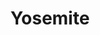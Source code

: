 ---
unit_code: "YOSE"
unit_name: "Yosemite NP"
unit_type: "National Park"
nps_region: "Pacific West"
scalerank: 4
note: "null"
name: "Yosemite"
featureclass: "National Park Service"
geojson: >-
  {"type":"Feature","properties":{},"geometry":{"type":"Polygon","coordinates":[[[-119.54219563802084,38.1513671875],[-119.5035400390625,38.136800130208336],[-119.49873860677084,38.15616861979167],[-119.46976725260417,38.127156575520836],[-119.4600830078125,38.098225911458336],[-119.42626953125,38.117513020833336],[-119.34419759114584,38.083699544270836],[-119.31038411458334,38.04508463541667],[-119.30558268229167,38.01127115885417],[-119.32002766927084,37.96781412760417],[-119.31038411458334,37.94852701822917],[-119.26692708333334,37.92919921875],[-119.26212565104167,37.909871419270836],[-119.22831217447917,37.909871419270836],[-119.19930013020834,37.885701497395836],[-119.21866861979167,37.847127278645836],[-119.19449869791667,37.842244466145836],[-119.21866861979167,37.818115234375],[-119.19930013020834,37.798787434895836],[-119.23795572916667,37.769856770833336],[-119.26692708333334,37.74088541666667],[-119.25728352864584,37.70707194010417],[-119.2862548828125,37.687744140625],[-119.32486979166667,37.634602864583336],[-119.36836751302084,37.62980143229167],[-119.3876953125,37.591145833333336],[-119.3876953125,37.55253092447917],[-119.4166259765625,37.557373046875],[-119.44559733072917,37.538045247395836],[-119.57600911458334,37.53324381510417],[-119.57600911458334,37.494588216145836],[-119.65804036458334,37.49943033854167],[-119.67740885416667,37.538045247395836],[-119.7015380859375,37.55253092447917],[-119.69669596354167,37.62980143229167],[-119.72086588541667,37.62980143229167],[-119.71602376302084,37.658772786458336],[-119.75948079427084,37.658772786458336],[-119.75948079427084,37.687744140625],[-119.77880859375,37.70707194010417],[-119.77880859375,37.74088541666667],[-119.85123697916667,37.74088541666667],[-119.85123697916667,37.76017252604167],[-119.8753662109375,37.789143880208336],[-119.87056477864584,37.8084716796875],[-119.82710774739584,37.832600911458336],[-119.82710774739584,37.890584309895836],[-119.88505045572917,37.890584309895836],[-119.88505045572917,37.99198404947917],[-119.86572265625,38.06925455729167],[-119.8319091796875,38.093343098958336],[-119.802978515625,38.08854166666667],[-119.7353515625,38.098225911458336],[-119.69189453125,38.13199869791667],[-119.624267578125,38.1513671875],[-119.5904541015625,38.185139973958336],[-119.57600911458334,38.15616861979167],[-119.54219563802084,38.1513671875]]]}}
number: 31
title: "Yosemite"
---